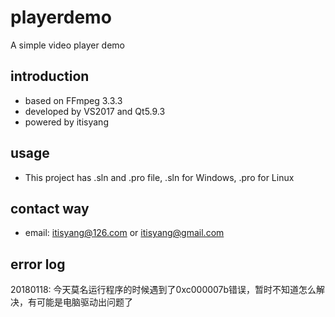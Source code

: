 # playerdemo
A simple video player demo

## introduction
- based on FFmpeg 3.3.3
- developed by VS2017 and Qt5.9.3
- powered by itisyang

## usage
- This project has .sln and .pro file, .sln for Windows, .pro for Linux

## contact way
- email: itisyang@126.com or itisyang@gmail.com

## error log
20180118:
今天莫名运行程序的时候遇到了0xc000007b错误，暂时不知道怎么解决，有可能是电脑驱动出问题了